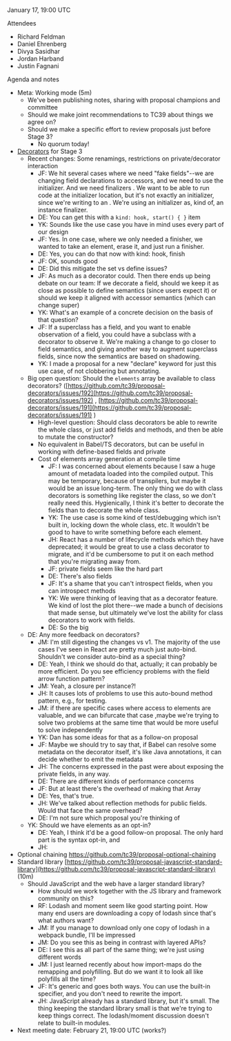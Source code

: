 January 17, 19:00 UTC

Attendees

* Richard Feldman
* Daniel Ehrenberg
* Divya Sasidhar
* Jordan Harband
* Justin Fagnani

Agenda and notes

* Meta: Working mode (5m)
    * We've been publishing notes, sharing with proposal champions and committee
    * Should we make joint recommendations to TC39 about things we agree on?
    * Should we make a specific effort to review proposals just before Stage 3?
        * No quorum today!
* [Decorators](https://github.com/tc39/proposal-decorators) for Stage 3
    * Recent changes: Some renamings, restrictions on private/decorator interaction
        * JF: We hit several cases where we need "fake fields"--we are changing field declarations to accessors, and we need to use the initializer. And we need finalizers . We want to be able to run code at the initializer location, but it's not exactly an initializer, since we're writing to an . We're using an initializer as, kind of, an instance finalizer.
        * DE: You can get this with a `kind: hook, start() { }` item
        * YK: Sounds like the use case you have in mind uses every part of our design
        * JF: Yes. In one case, where we only needed a finisher, we wanted to take an element, erase it, and just run a finisher.
        * DE: Yes, you can do that now with kind: hook, finish
        * JF: OK, sounds good
        * DE: Did this mitigate the set vs define issues?
        * JF: As much as a decorator could. Then there ends up being debate on our team: If we decorate a field, should we keep it as close as possible to define semantics (since users expect it) or should we keep it aligned with accessor semantics (which can change super)
        * YK: What's an example of a concrete decision on the basis of that question?
        * JF: If a superclass has a field, and you want to enable observation of a field, you could have a subclass with a decorator to observe it. We're making a change to go closer to field semantics, and giving another way to augment superclass fields, since now the semantics are based on shadowing.
        * YK: I made a proposal for a new "declare" keyword for just this use case, of not clobbering but annotating.
    * Big open question: Should the `elements` array be available to class decorators? ([https://github.com/tc39/proposal-decorators/issues/192](https://github.com/tc39/proposal-decorators/issues/192) , [https://github.com/tc39/proposal-decorators/issues/191](https://github.com/tc39/proposal-decorators/issues/191) )
        * High-level question: Should class decorators be able to rewrite the whole class, or just add fields and methods, and then be able to mutate the constructor?
        * No equivalent in Babel/TS decorators, but can be useful in working with define-based fields and private
        * Cost of elements array generation at compile time
            * JF: I was concerned about elements because I saw a huge amount of metadata loaded into the compiled output. This may be temporary, because of transpilers, but maybe it would be an issue long-term. The only thing we do with class decorators is something like register the class, so we don't really need this. Hygienically, I think it's better to decorate the fields than to decorate the whole class.
            * YK: The use case is some kind of test/debugging which isn't built in, locking down the whole class, etc. It wouldn't be good to have to write something before each element.
            * JH: React has a number of lifecycle methods which they have deprecated; it would be great to use a class decorator to migrate, and it'd be cumbersome to put it on each method that you're migrating away from.
            * JF: private fields seem like the hard part
            * DE: There's also fields
            * JF: It's a shame that you can't introspect fields, when you can introspect methods
            * YK: We were thinking of leaving that as a decorator feature. We kind of lost the plot there--we made a bunch of decisions that made sense, but ultimately we’ve lost the ability for class decorators to work with fields.
            * DE: So the big 
    * DE: Any more feedback on decorators?
        * JM: I'm still digesting the changes vs v1. The majority of the use cases I've seen in React are pretty much just auto-bind. Shouldn't we consider auto-bind as a special thing?
        * DE: Yeah, I think we should do that, actually; it can probably be more efficient. Do you see efficiency problems with the field arrow function pattern?
        * JM: Yeah, a closure per instance?!
        * JH: It causes lots of problems to use this auto-bound method pattern, e.g., for testing.
        * JM: if there are specific cases where access to elements are valuable, and we can bifurcate that case ,maybe we're trying to solve two problems at the same time that would be more useful to solve independently
        * YK: Dan has some ideas for that as a follow-on proposal
        * JF: Maybe we should try to say that, if Babel can resolve some metadata on the decorator itself, it's like Java annotations, it can decide whether to emit the metadata
        * JH: The concerns expressed in the past were about exposing the private fields, in any way.
        * DE: There are different kinds of performance concerns
        * JF: But at least there's the overhead of making that Array
        * DE: Yes, that's true.
        * JH: We've talked about reflection methods for public fields. Would that face the same overhead?
        * DE: I'm not sure which proposal you're thinking of
    * YK: Should we have elements as an opt-in?
        * DE: Yeah, I think it'd be a good follow-on proposal. The only hard part is the syntax opt-in, and 
        * JH: 
* Optional chaining https://github.com/tc39/proposal-optional-chaining
* Standard library [https://github.com/tc39/proposal-javascript-standard-library](https://github.com/tc39/proposal-javascript-standard-library) (10m)
    * Should JavaScript and the web have a larger standard library?
        * How should we work together with the JS library and framework community on this?
        * RF: Lodash and moment seem like good starting point. How many end users are downloading a copy of lodash since that's what authors want?
        * JM: If you manage to download only one copy of lodash in a webpack bundle, I'll be impressed
        * JM: Do you see this as being in contrast with layered APIs?
        * DE: I see this as all part of the same thing; we're just using different words
        * JM: I just learned recently about how import-maps do the remapping and polyfilling. But do we want it to look all like polyfills all the time?
        * JF: It's generic and goes both ways. You can use the built-in specifier, and you don't need to rewrite the import.
        * JH: JavaScript already has a standard library, but it's small. The thing keeping the standard library small is that we're trying to keep things correct. The lodash/moment discussion doesn't relate to built-in modules.
* Next meeting date: February 21, 19:00 UTC (works?)
